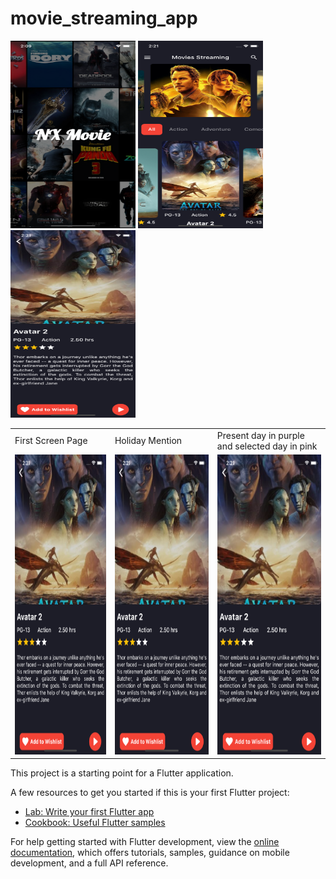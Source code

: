 # movie_streaming_app

<img src="https://raw.githubusercontent.com/Basu0369/movie_streaming_app/ec2d5ada42adbbc8fa3c4fad11dfb4fe38690831/images/Simulator%20Screen%20Shot%20-%20iPhone%2011%20Pro%20-%202022-12-26%20at%2002.09.04.png" width="200" height="300">

<img src="https://github.com/Basu0369/movie_streaming_app/blob/master/images/homescreen.png?raw=true" width="200" height="300">

<img src="https://github.com/Basu0369/movie_streaming_app/blob/master/images/moviepage.png?raw=true" width="200" height="300">

<table>
  <tr>
    <td>First Screen Page</td>
     <td>Holiday Mention</td>
     <td>Present day in purple and selected day in pink</td>
  </tr>
  <tr>
    <td><img src="https://github.com/Basu0369/movie_streaming_app/blob/master/images/moviepage.png?raw=true" width=270 height=480></td>
    <td><img src="https://github.com/Basu0369/movie_streaming_app/blob/master/images/moviepage.png?raw=true" width=270 height=480></td>
    <td><img src="https://github.com/Basu0369/movie_streaming_app/blob/master/images/moviepage.png?raw=true" width=270 height=480></td>
  </tr>
 </table>

This project is a starting point for a Flutter application.

A few resources to get you started if this is your first Flutter project:

- [Lab: Write your first Flutter app](https://docs.flutter.dev/get-started/codelab)
- [Cookbook: Useful Flutter samples](https://docs.flutter.dev/cookbook)

For help getting started with Flutter development, view the
[online documentation](https://docs.flutter.dev/), which offers tutorials,
samples, guidance on mobile development, and a full API reference.
